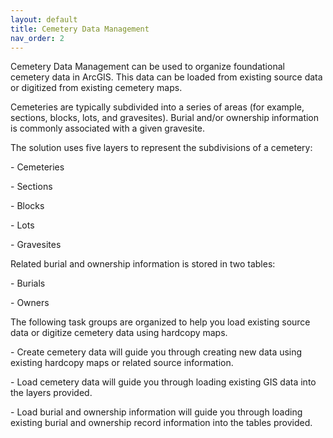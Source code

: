 ```yaml
---
layout: default
title: Cemetery Data Management
nav_order: 2
---
```

Cemetery Data Management can be used to organize foundational cemetery
data in ArcGIS. This data can be loaded from existing source data or
digitized from existing cemetery maps.

Cemeteries are typically subdivided into a series of areas (for example,
sections, blocks, lots, and gravesites). Burial and/or ownership
information is commonly associated with a given gravesite.

The solution uses five layers to represent the subdivisions of a
cemetery:

\- Cemeteries

\- Sections

\- Blocks

\- Lots

\- Gravesites

Related burial and ownership information is stored in two tables:

\- Burials

\- Owners

The following task groups are organized to help you load existing source
data or digitize cemetery data using hardcopy maps.

\- Create cemetery data will guide you through creating new data using
existing hardcopy maps or related source information.

\- Load cemetery data will guide you through loading existing GIS data
into the layers provided.

\- Load burial and ownership information will guide you through loading
existing burial and ownership record information into the tables
provided.
